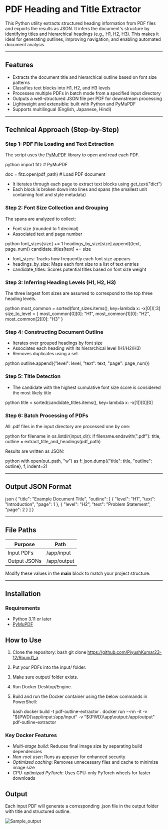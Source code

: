 # PDF Heading and Title Extractor

This Python utility extracts structured heading information from PDF files and exports the results as JSON. It infers the document's structure by identifying titles and hierarchical headings (e.g., H1, H2, H3). This makes it ideal for generating outlines, improving navigation, and enabling automated document analysis.


---

## Features

* Extracts the document title and hierarchical outline based on font size patterns
* Classifies text blocks into H1, H2, and H3 levels
* Processes multiple PDFs in batch mode from a specified input directory
* Outputs a well-structured JSON file per PDF for downstream processing
* Lightweight and extensible: built with Python and PyMuPDF
* Supports multilingual (English, Japanese, Hindi)
  
---

## Technical Approach (Step-by-Step)

### Step 1: PDF File Loading and Text Extraction

The script uses the [PyMuPDF](https://pymupdf.readthedocs.io/en/latest/) library to open and read each PDF.

python
import fitz  # PyMuPDF

doc = fitz.open(pdf_path)  # Load PDF document


* It iterates through each page to extract text blocks using get_text("dict")
* Each block is broken down into lines and spans (the smallest unit containing font and style metadata)

### Step 2: Font Size Collection and Grouping

The spans are analyzed to collect:

* Font size (rounded to 1 decimal)
* Associated text and page number

python
font_sizes[size] += 1
headings_by_size[size].append((text, page_num))
candidate_titles[text] += size


* font_sizes: Tracks how frequently each font size appears
* headings_by_size: Maps each font size to a list of text entries
* candidate_titles: Scores potential titles based on font size weight

### Step 3: Inferring Heading Levels (H1, H2, H3)

The three largest font sizes are assumed to correspond to the top three heading levels.

python
most_common = sorted(font_sizes.items(), key=lambda x: -x[0])[:3]
size_to_level = {
    most_common[0][0]: "H1",
    most_common[1][0]: "H2",
    most_common[2][0]: "H3"
}


### Step 4: Constructing Document Outline

* Iterates over grouped headings by font size
* Associates each heading with its hierarchical level (H1/H2/H3)
* Removes duplicates using a set

python
outline.append({"level": level, "text": text, "page": page_num})


### Step 5: Title Detection

* The candidate with the highest cumulative font size score is considered the most likely title

python
title = sorted(candidate_titles.items(), key=lambda x: -x[1])[0][0]


### Step 6: Batch Processing of PDFs

All .pdf files in the input directory are processed one by one:

python
for filename in os.listdir(input_dir):
    if filename.endswith(".pdf"):
        title, outline = extract_title_and_headings(pdf_path)


Results are written as JSON:

python
with open(out_path, "w") as f:
    json.dump({"title": title, "outline": outline}, f, indent=2)


---

## Output JSON Format

json
{
  "title": "Example Document Title",
  "outline": [
    {
      "level": "H1",
      "text": "Introduction",
      "page": 1
    },
    {
      "level": "H2",
      "text": "Problem Statement",
      "page": 2
    }
  ]
}


---

## File Paths

| Purpose      | Path          |
| ------------ | ------------- |
| Input PDFs   | /app/input  |
| Output JSONs | /app/output |

Modify these values in the __main__ block to match your project structure.

---

## Installation

### Requirements

* Python 3.11 or later
* [PyMuPDF](https://pypi.org/project/PyMuPDF/)

## How to Use

1. Clone the repository:
   bash
   git clone https://github.com/PiyushKumar23-12/Round1_a
   
2. Put your PDFs into the input/ folder.

3. Make sure output/ folder exists.

4. Run Docker Desktop/Engine.

5. Build and run the Docker container using the below commands in PowerShell:

   bash
   docker build -t pdf-outline-extractor .
   docker run --rm -it -v "${PWD}\app\input:/app/input" -v "${PWD}\app\output:/app/output" pdf-outline-extractor
   

### Key Docker Features

* *Multi-stage build*: Reduces final image size by separating build dependencies
* *Non-root user*: Runs as appuser for enhanced security
* *Optimized caching*: Removes unnecessary files and cache to minimize image size
* *CPU-optimized PyTorch*: Uses CPU-only PyTorch wheels for faster downloads

## Output

Each input PDF will generate a corresponding .json file in the output folder with title and structured outline.

![Sample_output](https://github.com/user-attachments/assets/78b3a220-e0fa-4274-8c05-1d744e87979a)
